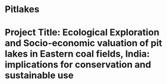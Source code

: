 # Pitlakes
# Project Title: Ecological Exploration and Socio-economic valuation of pit lakes in Eastern coal fields, India: implications for conservation and sustainable use
